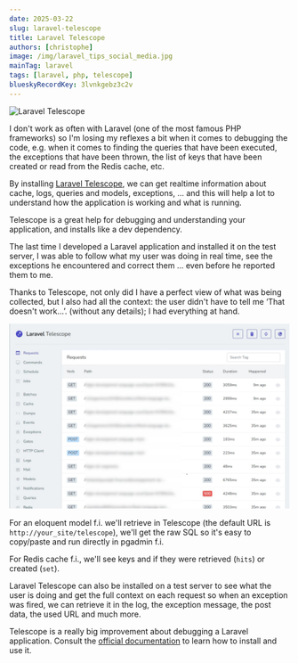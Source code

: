 ```yaml
---
date: 2025-03-22
slug: laravel-telescope
title: Laravel Telescope
authors: [christophe]
image: /img/laravel_tips_social_media.jpg
mainTag: laravel
tags: [laravel, php, telescope]
blueskyRecordKey: 3lvnkgebz3c2v
---
```

![Laravel Telescope](/img/laravel_tips_banner.jpg)

I don't work as often with Laravel (one of the most famous PHP frameworks) so I'm losing my reflexes a bit when it comes to debugging the code, e.g. when it comes to finding the queries that have been executed, the exceptions that have been thrown, the list of keys that have been created or read from the Redis cache, etc.

By installing [Laravel Telescope](https://laravel.com/docs/master/telescope), we can get realtime information about cache, logs, queries and models, exceptions, ... and this will help a lot to understand how the application is working and what is running.

Telescope is a great help for debugging and understanding your application, and installs like a dev dependency.

The last time I developed a Laravel application and installed it on the test server, I was able to follow what my user was doing in real time, see the exceptions he encountered and correct them ... even before he reported them to me.

Thanks to Telescope, not only did I have a perfect view of what was being collected, but I also had all the context: the user didn't have to tell me ‘That doesn't work...’. (without any details); I had everything at hand.

<!-- truncate -->

![Dashboard](./images/telescope-dashboard.jpg)

For an eloquent model f.i. we'll retrieve in Telescope (the default URL is `http://your_site/telescope`), we'll get the raw SQL so it's easy to copy/paste and run directly in pgadmin f.i.

For Redis cache f.i., we'll see keys and if they were retrieved (`hits`) or created (`set`).

Laravel Telescope can also be installed on a test server to see what the user is doing and get the full context on each request so when an exception was fired, we can retrieve it in the log, the exception message, the post data, the used URL and much more.

Telescope is a really big improvement about debugging a Laravel application. Consult the [official documentation](https://laravel.com/docs/master/telescope) to learn how to install and use it.
